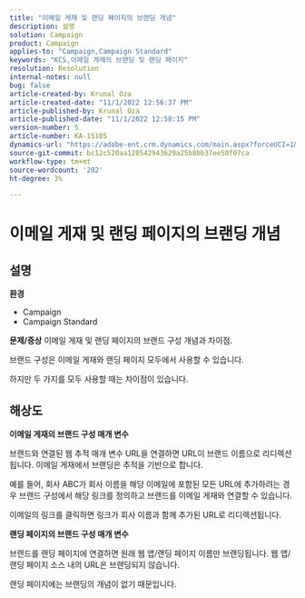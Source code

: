 ```yaml
---
title: "이메일 게재 및 랜딩 페이지의 브랜딩 개념"
description: 설명
solution: Campaign
product: Campaign
applies-to: "Campaign,Campaign Standard"
keywords: "KCS,이메일 게재의 브랜딩 및 랜딩 페이지"
resolution: Resolution
internal-notes: null
bug: false
article-created-by: Krunal Oza
article-created-date: "11/1/2022 12:56:37 PM"
article-published-by: Krunal Oza
article-published-date: "11/1/2022 12:58:15 PM"
version-number: 5
article-number: KA-15105
dynamics-url: "https://adobe-ent.crm.dynamics.com/main.aspx?forceUCI=1&pagetype=entityrecord&etn=knowledgearticle&id=6d72049d-e459-ed11-9561-6045bd0067ea"
source-git-commit: bc12c520aa120542943629a25b8bb37ee50f07ca
workflow-type: tm+mt
source-wordcount: '202'
ht-degree: 3%

---
```


# 이메일 게재 및 랜딩 페이지의 브랜딩 개념

## 설명

<b>환경</b>
- Campaign
- Campaign Standard



<b>문제/증상</b>
이메일 게재 및 랜딩 페이지의 브랜드 구성 개념과 차이점.

브랜드 구성은 이메일 게재와 랜딩 페이지 모두에서 사용할 수 있습니다.

하지만 두 가지를 모두 사용할 때는 차이점이 있습니다.






## 해상도

<b>이메일 게재의 브랜드 구성 매개 변수</b>


브랜드와 연결된 웹 추적 매개 변수 URL을 연결하면 URL이 브랜드 이름으로 리디렉션됩니다. 이메일 게재에서 브랜딩은 추적을 기반으로 합니다.

예를 들어, 회사 ABC가 회사 이름을 해당 이메일에 포함된 모든 URL에 추가하려는 경우 브랜드 구성에서 해당 링크를 정의하고 브랜드를 이메일 게재와 연결할 수 있습니다.

이메일의 링크를 클릭하면 링크가 회사 이름과 함께 추가된 URL로 리디렉션됩니다.




<b>랜딩 페이지의 브랜드 구성 매개 변수</b>


브랜드를 랜딩 페이지에 연결하면 원래 웹 앱/랜딩 페이지 이름만 브랜딩됩니다. 웹 앱/랜딩 페이지 소스 내의 URL은 브랜딩되지 않습니다.

랜딩 페이지에는 브랜딩의 개념이 없기 때문입니다.
